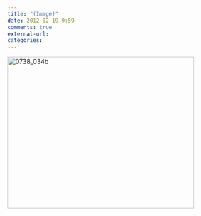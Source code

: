 ```yaml
---
title: "(Image)"
date: 2012-02-19 9:59
comments: true
external-url:
categories:
---
```

[<img src="http://2.asset.soup.io/asset/2950/0738_034b.jpeg" width="420" height="342" alt="0738_034b" />][1]

  [1]: http://29.media.tumblr.com/tumblr_lp8orbU4D81r0hk9po1_500.jpg
